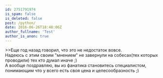 ```yaml
---
id: 2751791974
is_spam: false
is_deleted: false
post: /python/
date: 2016-06-26T18:48:06Z
author_fullname: 'Test'
author_is_anon: true
---
```


<p>&gt;&gt;Еще год назад говорил, что это не недостаток вовсе. <br>Надеюсь с этим своим "мнением" не завернули на собесах(тех которых проводили) тех кто думал иначе ;)<br>А вообще поздравляю, вы из фанатика становитесь специалистом, понимающим что у всего есть своя цена и целесообразность ;)</p>
